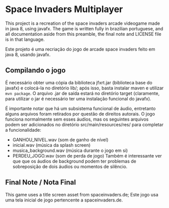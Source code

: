 # Space Invaders Multiplayer

This project is a recreation of the space invaders arcade videogame made in java 8, using javafx. The game is written fully in brazilian portuguese, and all documentation aside from this preamble, the final note and LICENSE file is in that language.

Este projeto é uma recriação do jogo de arcade space invaders feito em java 8, usando javafx.

## Compilando o jogo
É necessário obter uma cópia da biblioteca jfxrt.jar (biblioteca base do javafx) e colocá-la no diretório lib/; após isso, basta instalar maven e utilizar `mvn package`. O arquivo .jar de saída estará no diretório target (claramente, para utilizar o jar é necessário ter uma instalação funcional do javafx).

É importante notar que há um subsistema funcional de áudio, entretanto alguns arquivos foram retirados por questão de direitos autorais. O jogo funciona normalmente sem esses áudios, mas os seguintes arquivos podem ser adicionados no diretório src/main/resources/res/ para completar a funcionalidade:
- GANHOU\_NIVEL.wav (som de ganho de nível)
- inicial.wav (música da splash screen)
- musica\_background.wav (música durante o jogo em si)
- PERDEU\_JOGO.wav (som de perda de jogo)
Também é interessante ver que que os áudios de background podem ter problemas de sobreposição de dois áudios ou momentos de silêncio.

## Final Note / Nota Final
This game uses a title screen asset from spaceinvaders.de;
Este jogo usa uma tela inicial de jogo pertencente a spaceinvaders.de.

